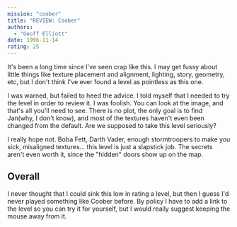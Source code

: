 ```yaml
---
mission: "coober"
title: "REVIEW: Coober"
authors: 
  - "Geoff Elliott"
date: 1996-11-14
rating: 25
---
```


It's been a long time since I've seen crap like this. I may get fussy about little things like texture placement and alignment, lighting, story, geometry, etc, but I don't think I've ever found a level as pointless as this one.

I was warned, but failed to heed the advice. I told myself that I needed to try the level in order to review it. I was foolish. You can look at the image, and that's all you'll need to see. There is no plot, the only goal is to find Jan(why, I don't know), and most of the textures haven't even been changed from the default. Are we supposed to take this level seriously?

I really hope not. Boba Fett, Darth Vader, enough stormtroopers to make you sick, misaligned textures... this level is just a slapstick job. The secrets aren't even worth it, since the "hidden" doors show up on the map.

## Overall

I never thought that I could sink this low in rating a level, but then I guess I'd never played something like Coober before. By policy I have to add a link to the level so you can try it for yourself, but I would really suggest keeping the mouse away from it.